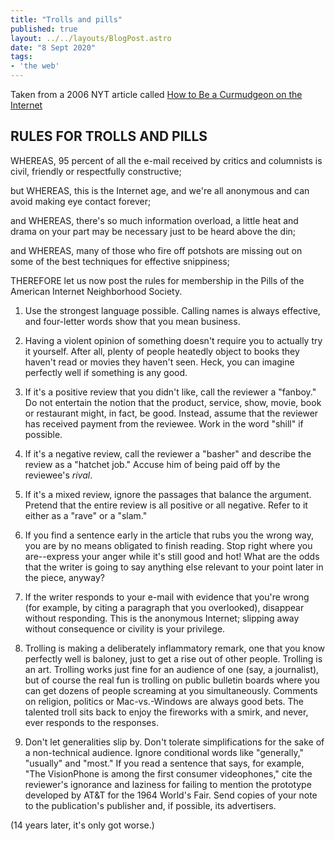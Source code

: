 ```yaml
---
title: "Trolls and pills"
published: true
layout: ../../layouts/BlogPost.astro
date: "8 Sept 2020"
tags:
- 'the web'
---
```


Taken from a 2006 NYT article called [How to Be a Curmudgeon on the Internet](https://www.nytimes.com/2006/01/18/technology/circuits/how-to-be-a-curmudgeon-on-the-internet.html)

## RULES FOR TROLLS AND PILLS

WHEREAS, 95 percent of all the e-mail received by critics and columnists is civil, friendly or respectfully constructive;

but WHEREAS, this is the Internet age, and we're all anonymous and can avoid making eye contact forever;

and WHEREAS, there's so much information overload, a little heat and drama on your part may be necessary just to be heard above the din;

and WHEREAS, many of those who fire off potshots are missing out on some of the best techniques for effective snippiness;

THEREFORE let us now post the rules for membership in the Pills of the American Internet Neighborhood Society.

1. Use the strongest language possible. Calling names is always effective, and four-letter words show that you mean business.

2. Having a violent opinion of something doesn't require you to actually try it yourself. After all, plenty of people heatedly object to books they haven't read or movies they haven't seen. Heck, you can imagine perfectly well if something is any good.

3. If it's a positive review that you didn't like, call the reviewer a "fanboy." Do not entertain the notion that the product, service, show, movie, book or restaurant might, in fact, be good. Instead, assume that the reviewer has received payment from the reviewee. Work in the word "shill" if possible.

4. If it's a negative review, call the reviewer a "basher" and describe the review as a "hatchet job." Accuse him of being paid off by the reviewee's _rival_.

5. If it's a mixed review, ignore the passages that balance the argument. Pretend that the entire review is all positive or all negative. Refer to it either as a "rave" or a "slam."

6. If you find a sentence early in the article that rubs you the wrong way, you are by no means obligated to finish reading. Stop right where you are--express your anger while it's still good and hot! What are the odds that the writer is going to say anything else relevant to your point later in the piece, anyway?

7. If the writer responds to your e-mail with evidence that you're wrong (for example, by citing a paragraph that you overlooked), disappear without responding. This is the anonymous Internet; slipping away without consequence or civility is your privilege.

8. Trolling is making a deliberately inflammatory remark, one that you know perfectly well is baloney, just to get a rise out of other people. Trolling is an art. Trolling works just fine for an audience of one (say, a journalist), but of course the real fun is trolling on public bulletin boards where you can get dozens of people screaming at you simultaneously. Comments on religion, politics or Mac-vs.-Windows are always good bets. The talented troll sits back to enjoy the fireworks with a smirk, and never, ever responds to the responses.

9. Don't let generalities slip by. Don't tolerate simplifications for the sake of a non-technical audience. Ignore conditional words like "generally," "usually" and "most." If you read a sentence that says, for example, "The VisionPhone is among the first consumer videophones," cite the reviewer's ignorance and laziness for failing to mention the prototype developed by AT&T for the 1964 World's Fair. Send copies of your note to the publication's publisher and, if possible, its advertisers.

(14 years later, it's only got worse.)
